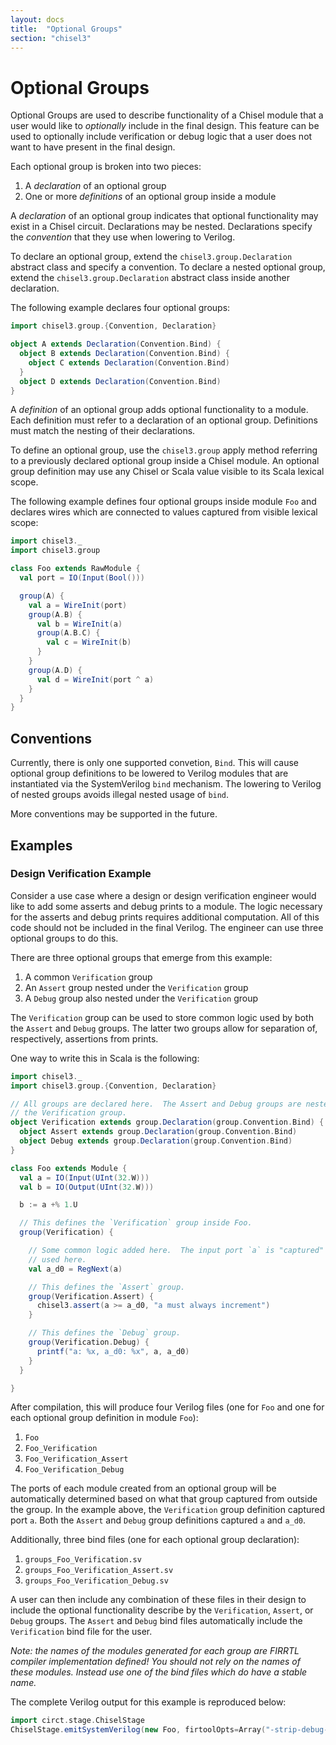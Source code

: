 ```yaml
---
layout: docs
title:  "Optional Groups"
section: "chisel3"
---
```


# Optional Groups

Optional Groups are used to describe functionality of a Chisel module that a
user would like to _optionally_ include in the final design.  This feature can
be used to optionally include verification or debug logic that a user does not
want to have present in the final design.

Each optional group is broken into two pieces:

1. A _declaration_ of an optional group
1. One or more _definitions_ of an optional group inside a module

A _declaration_ of an optional group indicates that optional functionality may
exist in a Chisel circuit.  Declarations may be nested.  Declarations specify
the _convention_ that they use when lowering to Verilog.

To declare an optional group, extend the `chisel3.group.Declaration` abstract
class and specify a convention.  To declare a nested optional group, extend the
`chisel3.group.Declaration` abstract class inside another declaration.

The following example declares four optional groups:

```scala mdoc:silent
import chisel3.group.{Convention, Declaration}

object A extends Declaration(Convention.Bind) {
  object B extends Declaration(Convention.Bind) {
    object C extends Declaration(Convention.Bind)
  }
  object D extends Declaration(Convention.Bind)
}
```

A _definition_ of an optional group adds optional functionality to a module.
Each definition must refer to a declaration of an optional group.  Definitions
must match the nesting of their declarations.

To define an optional group, use the `chisel3.group` apply method referring to a
previously declared optional group inside a Chisel module.  An optional group
definition may use any Chisel or Scala value visible to its Scala lexical scope.

The following example defines four optional groups inside module `Foo` and
declares wires which are connected to values captured from visible lexical
scope:

```scala mdoc:silent
import chisel3._
import chisel3.group

class Foo extends RawModule {
  val port = IO(Input(Bool()))

  group(A) {
    val a = WireInit(port)
    group(A.B) {
      val b = WireInit(a)
      group(A.B.C) {
        val c = WireInit(b)
      }
    }
    group(A.D) {
      val d = WireInit(port ^ a)
    }
  }
}
```

## Conventions

Currently, there is only one supported convetion, `Bind`.  This will cause
optional group definitions to be lowered to Verilog modules that are
instantiated via the SystemVerilog `bind` mechanism.  The lowering to Verilog of
nested groups avoids illegal nested usage of `bind`.

More conventions may be supported in the future.

## Examples

### Design Verification Example

Consider a use case where a design or design verification engineer would like to
add some asserts and debug prints to a module.  The logic necessary for the
asserts and debug prints requires additional computation.  All of this code
should not be included in the final Verilog.  The engineer can use three
optional groups to do this.

There are three optional groups that emerge from this example:

1. A common `Verification` group
1. An `Assert` group nested under the `Verification` group
1. A `Debug` group also nested under the `Verification` group

The `Verification` group can be used to store common logic used by both the
`Assert` and `Debug` groups.  The latter two groups allow for separation of,
respectively, assertions from prints.

One way to write this in Scala is the following:

```scala mdoc:reset:silent
import chisel3._
import chisel3.group.{Convention, Declaration}

// All groups are declared here.  The Assert and Debug groups are nested under
// the Verification group.
object Verification extends group.Declaration(group.Convention.Bind) {
  object Assert extends group.Declaration(group.Convention.Bind)
  object Debug extends group.Declaration(group.Convention.Bind)
}

class Foo extends Module {
  val a = IO(Input(UInt(32.W)))
  val b = IO(Output(UInt(32.W)))

  b := a +% 1.U

  // This defines the `Verification` group inside Foo.
  group(Verification) {

    // Some common logic added here.  The input port `a` is "captured" and
    // used here.
    val a_d0 = RegNext(a)

    // This defines the `Assert` group.
    group(Verification.Assert) {
      chisel3.assert(a >= a_d0, "a must always increment")
    }

    // This defines the `Debug` group.
    group(Verification.Debug) {
      printf("a: %x, a_d0: %x", a, a_d0)
    }
  }

}

```

After compilation, this will produce four Verilog files (one for `Foo` and one
for each optional group definition in module `Foo`):

1. `Foo`
1. `Foo_Verification`
1. `Foo_Verification_Assert`
1. `Foo_Verification_Debug`

The ports of each module created from an optional group will be automatically
determined based on what that group captured from outside the group.  In the
example above, the `Verification` group definition captured port `a`.  Both the
`Assert` and `Debug` group definitions captured `a` and `a_d0`.

Additionally, three bind files (one for each optional group declaration):

1. `groups_Foo_Verification.sv`
1. `groups_Foo_Verification_Assert.sv`
1. `groups_Foo_Verification_Debug.sv`

A user can then include any combination of these files in their design to
include the optional functionality describe by the `Verification`, `Assert`, or
`Debug` groups.  The `Assert` and `Debug` bind files automatically include the
`Verification` bind file for the user.

_Note: the names of the modules generated for each group are FIRRTL compiler
implementation defined!  You should not rely on the names of these modules.
Instead use one of the bind files which do have a stable name._

The complete Verilog output for this example is reproduced below:

```scala mdoc:verilog
import circt.stage.ChiselStage
ChiselStage.emitSystemVerilog(new Foo, firtoolOpts=Array("-strip-debug-info", "-disable-all-randomization"))
```
